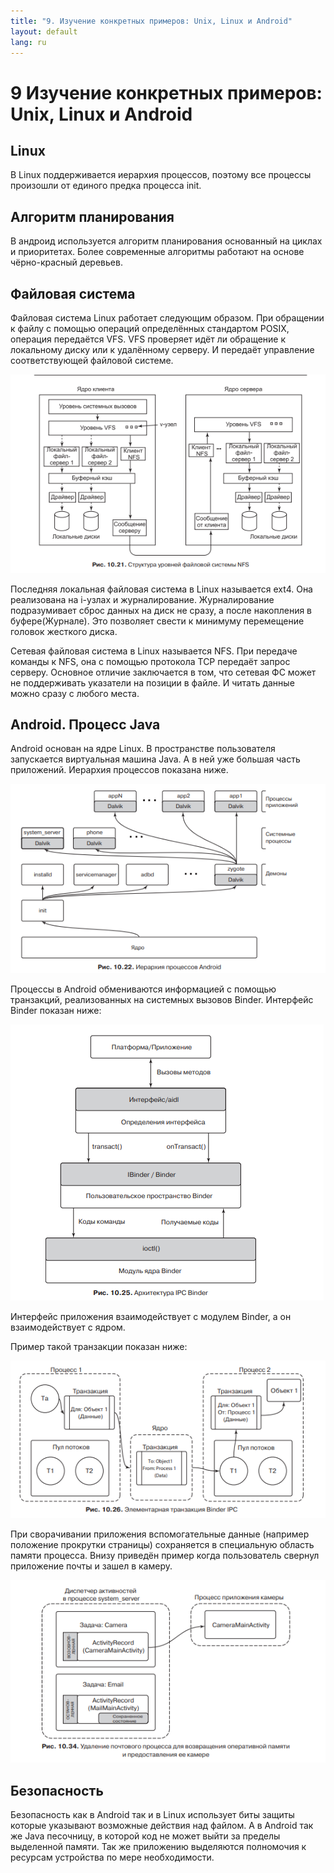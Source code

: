 ```yaml
---
title: "9. Изучение конкретных примеров: Unix, Linux и Android"
layout: default
lang: ru
---
```


# **9** Изучение конкретных примеров: Unix, Linux и Android

## Linux

В Linux поддерживается иерархия процессов, поэтому все процессы произошли от единого предка процесса init.

## Алгоритм планирования

В андроид используется алгоритм планирования основанный на циклах и приоритетах. Более современные алгоритмы работают на основе чёрно-красный деревьев.

## Файловая система

Файловая система Linux работает следующим образом. При обращении к файлу с помощью операций определённых стандартом POSIX, операция передаётся VFS. VFS проверяет идёт ли обращение к локальному диску или к удалённому серверу. И передаёт управление соответствующей файловой системе.

![](../assets/images/37.png)

Последняя локальная файловая система в Linux называется ext4. Она реализована на i-узлах и журналирование. Журналирование подразумивает сброс данных на диск не сразу, а после накопления в буфере(Журнале). Это позволяет свести к минимуму перемещение головок жесткого диска.
	
Сетевая файловая система в Linux называется NFS. При передаче команды к NFS, она с помощью протокола TCP передаёт запрос серверу. Основное отличие заключается в том, что сетевая ФС может не поддерживать указатели на позиции в файле. И читать данные можно сразу с любого места.

## Android. Процесс Java

Android основан на ядре Linux. В пространстве пользователя запускается виртуальная машина Java. А в ней уже большая часть приложений. Иерархия процессов показана ниже.

![](../assets/images/38.png)

Процессы в Android обмениваются информацией с помощью транзакций, реализованных на системных вызовов Binder. Интерфейс Binder показан ниже:

![](../assets/images/39.png)

Интерфейс приложения взаимодействует с модулем Binder, а он взаимодействует с ядром.

Пример такой транзакции показан ниже:

![](../assets/images/40.png)

При сворачивании приложения вспомогательные данные (например положение прокрутки страницы) сохраняется в специальную область памяти процесса. Внизу приведён пример когда пользователь свернул приложение почты и зашел в камеру.

![](../assets/images/41.png)

## Безопасность

Безопасность как в Android так и в Linux использует биты защиты которые указывают возможные действия над файлом. А в Android так же Java песочницу, в которой код не может выйти за пределы выделенной памяти. Так же приложению выделяются полномочия к ресурсам устройства по мере необходимости.